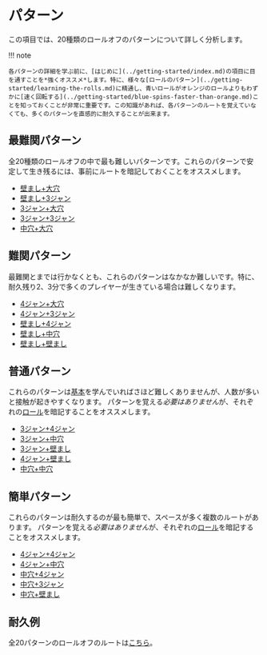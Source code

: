 # パターン

この項目では、20種類のロールオフのパターンについて詳しく分析します。

!!! note

    各パターンの詳細を学ぶ前に、[はじめに](../getting-started/index.md)の項目に目を通すことを*強くオススメ*します。特に、様々な[ロールのパターン](../getting-started/learning-the-rolls.md)に精通し、青いロールがオレンジのロールよりもわずかに[速く回転する](../getting-started/blue-spins-faster-than-orange.md)ことを知っておくことが非常に重要です。この知識があれば、各パターンのルートを覚えていなくても、多くのパターンを直感的に耐久することが出来ます。

## 最難関パターン

全20種類のロールオフの中で最も難しいパターンです。これらのパターンで安定して生き残るには、事前にルートを暗記しておくことをオススメします。

* [壁まし+大穴](./5-waller-grand-canyon.md)
* [壁まし+3ジャン](./5-waller-open-closed.md)
* [3ジャン+大穴](./closed-open-grand-canyon.md)
* [3ジャン+3ジャン](./closed-open-open-closed.md)
* [中穴+大穴](./isolated-duo-grand-canyon.md)

## 難関パターン

最難関とまでは行かなくとも、これらのパターンはなかなか難しいです。特に、耐久残り2、3分で多くのプレイヤーが生きている場合は難しくなります。

* [4ジャン+大穴](./easy-4-grand-canyon.md)
* [4ジャン+3ジャン](./easy-4-open-closed.md)
* [壁まし+4ジャン](./5-waller-easy-4.md)
* [壁まし+中穴](./5-waller-isolated-duo.md)
* [壁まし+壁まし](./5-waller-pillar-trench.md)

## 普通パターン

これらのパターンは[基本](../getting-started/index.md)を学んでいればさほど難しくありませんが、人数が多いと接触が起きやすくなります。 パターンを覚える*必要はありません*が、それぞれの[ロール](../rolls/index.md)を暗記することをオススメします。

* [3ジャン+4ジャン](./closed-open-easy-4.md)
* [3ジャン+中穴](./closed-open-isolated-duo.md)
* [3ジャン+壁まし](./closed-open-pillar-trench.md)
* [4ジャン+壁まし](./easy-4-pillar-trench.md)
* [中穴+中穴](./isolated-duo-isolated-duo.md)

## 簡単パターン

これらのパターンは耐久するのが最も簡単で、スペースが多く複数のルートがあります。 パターンを覚える*必要はありません*が、それぞれの[ロール](../rolls/index.md)を暗記することをオススメします。


* [4ジャン+4ジャン](./easy-4-easy-4.md)
* [4ジャン+中穴](./easy-4-isolated-duo.md)
* [中穴+4ジャン](./isolated-duo-easy-4.md)
* [中穴+3ジャン](./isolated-duo-open-closed.md)
* [中穴+壁まし](./isolated-duo-pillar-trench.md)

## 耐久例

全20パターンのロールオフのルートは[こちら](https://www.youtube.com/playlist?list=PLG_QNSp9ZgJLWYSNl4vY26VJCZeOQHO1F)。
